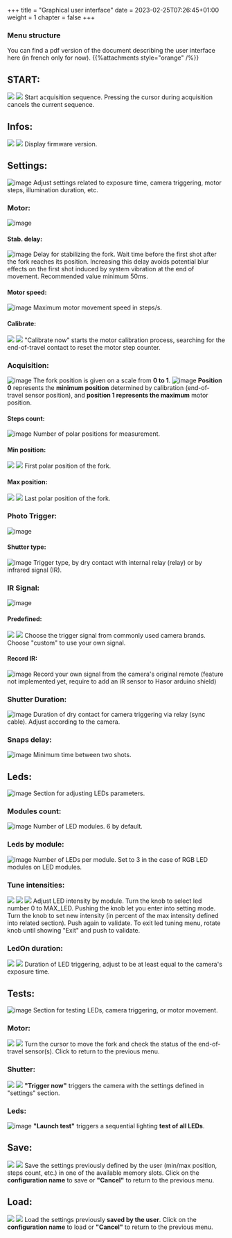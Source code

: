 +++
title = "Graphical user interface"
date = 2023-02-25T07:26:45+01:00
weight = 1
chapter = false
+++

### Menu structure


You can find a pdf version of the document describing the user interface here (in french only for now).
{{%attachments style="orange" /%}}



## START:
![](start.JPG)
![](acquisition_in_progress.JPG)
Start acquisition sequence. Pressing the cursor during acquisition cancels the current sequence.
## Infos:
![](infos.JPG)
![](firmware.JPG)
Display firmware version.
## Settings:
![image](settings.JPG)
Adjust settings related to exposure time, camera triggering, motor steps, illumination duration, etc.
### Motor:
![image](motor.JPG)
#### Stab. delay:
![image](stabilisation_delay.JPG)
Delay for stabilizing the fork. Wait time before the first shot after the fork reaches its position. Increasing this delay avoids potential blur effects on the first shot induced by system vibration at the end of movement. Recommended value minimum 50ms.
#### Motor speed:
![image](motor_speed.JPG)
Maximum motor movement speed in steps/s.
#### Calibrate:
![](calibrate.JPG)
![](calibrate_now.JPG)
"Calibrate now" starts the motor calibration process, searching for the end-of-travel contact to reset the motor step counter.
### Acquisition:
![image](acquisition.JPG)
The fork position is given on a scale from **0 to 1**.
![image](02_27_23_09_12_16-r2.jpg)
**Position 0** represents the **minimum position** determined by calibration (end-of-travel sensor position), and **position 1 represents the maximum** motor position.
#### Steps count:
![image](steps_count.JPG)
Number of polar positions for measurement.
#### Min position:
![](min_position.JPG)
![](min_polar_position.JPG)
First polar position of the fork.
#### Max position:
![](max_position.JPG)
![](max_polar_position.JPG)
Last polar position of the fork.
### Photo Trigger:
![image](photo_trigger.JPG)
#### Shutter type:
![image](shutter_type.JPG)
Trigger type, by dry contact with internal relay (relay) or by infrared signal (IR).
### IR Signal:
![image](ir_signal.JPG)
#### Predefined:
![](ir_predefined.JPG)
![](ir_mode_nikon.JPG)
Choose the trigger signal from commonly used camera brands. Choose "custom" to use your own signal.
#### Record IR:
![image](record_ir.JPG)
Record your own signal from the camera's original remote (feature not implemented yet, require to add an IR sensor to Hasor arduino shield)
### Shutter Duration:
![image](shutter_duration.JPG)
Duration of dry contact for camera triggering via relay (sync cable). Adjust according to the camera.
### Snaps delay:
![image](snaps_delay.JPG)
Minimum time between two shots.
## Leds:
![image](leds.JPG)
Section for adjusting LEDs parameters.
### Modules count:
![image](module_count_setting.JPG)
Number of LED modules. 6 by default.
### Leds by module:
![image](leds_by_module.JPG)
Number of LEDs per module. Set to 3 in the case of RGB LED modules on LED modules.
### Tune intensities:
![](led_tuning_led_id.JPG)
![](led_tuning_setting.JPG)
![](led_tuning_exit.JPG)
Adjust LED intensity by module. Turn the knob to select led number 0 to MAX_LED. Pushing the knob let you enter into setting mode. Turn the knob to set new intensity (in percent of the max intensity defined into related section). Push again to validate. To exit led tuning menu, rotate knob until showing "Exit" and push to validate. 
### LedOn duration:
![](ledon_duration.JPG)
![](led_on_delay.JPG)
Duration of LED triggering, adjust to be at least equal to the camera's exposure time.
## Tests:
![image](tests.JPG)
Section for testing LEDs, camera triggering, or motor movement.
### Motor:
![](motor2.JPG)
![](motor_test.JPG)
Turn the cursor to move the fork and check the status of the end-of-travel sensor(s). Click to return to the previous menu.
### Shutter:
![](shutter.JPG)
![](trigger_now.JPG)
**"Trigger now"** triggers the camera with the settings defined in "settings" section.
### Leds:
![image](launch_test.JPG)
**"Launch test"** triggers a sequential lighting **test of all LEDs**.
## Save:
![](save_parameters.JPG)
![](parameters_saved.JPG)
Save the settings previously defined by the user (min/max position, steps count, etc.) in one of the available memory slots. Click on the **configuration name** to save or **"Cancel"** to return to the previous menu.
## Load:
![](load_parameters.JPG)
![](parameters_loaded.JPG)
Load the settings previously **saved by the user**. Click on the **configuration name** to load or **"Cancel"** to return to the previous menu.